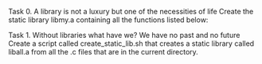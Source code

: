 Task 0. A library is not a luxury but one of the necessities of life
	Create the static library libmy.a containing all the functions listed below:

Task 1. Without libraries what have we? We have no past and no future
	Create a script called create_static_lib.sh that creates a static library
	called liball.a from all the .c files that are in the current directory.
